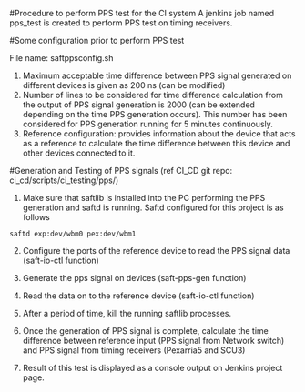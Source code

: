 #Procedure to perform PPS test for the CI system
A jenkins job named pps_test is created to perform PPS test on timing receivers.

#Some configuration prior to perform PPS test

File name: saftppsconfig.sh
1) Maximum acceptable time difference between PPS signal generated on different devices is given as 200 ns (can be modified)
2) Number of lines to be considered for time difference calculation from the output of PPS signal generation is 2000 (can be extended depending on the time PPS generation occurs). This number has been considered for PPS generation running for 5 minutes continuously.
3) Reference configuration: provides information about the device that acts as a reference to calculate the time difference between this device and other devices connected to it.

#Generation and Testing of PPS signals (ref CI_CD git repo: ci_cd/scripts/ci_testing/pps/)
1) Make sure that saftlib is installed into the PC performing the PPS generation and saftd is running. Saftd configured for this project is as follows

`saftd exp:dev/wbm0 pex:dev/wbm1`

2) Configure the ports of the reference device to read the PPS signal data (saft-io-ctl function)

3) Generate the pps signal on devices (saft-pps-gen function)

4) Read the data on to the reference device (saft-io-ctl function)

5) After a period of time, kill the running saftlib processes.

6) Once the generation of PPS signal is complete, calculate the time difference between reference input (PPS signal from Network switch) and PPS signal from timing receivers (Pexarria5 and SCU3)

7) Result of this test is displayed as a console output on Jenkins project page.

